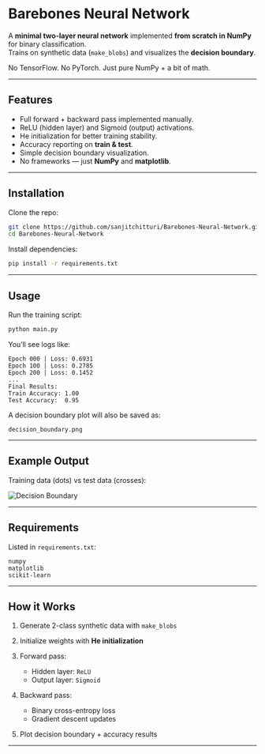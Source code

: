 # Barebones Neural Network

A **minimal two-layer neural network** implemented **from scratch in NumPy** for binary classification.  
Trains on synthetic data (`make_blobs`) and visualizes the **decision boundary**.  

No TensorFlow. No PyTorch. Just pure NumPy + a bit of math.  

---

## Features
- Full forward + backward pass implemented manually.
- ReLU (hidden layer) and Sigmoid (output) activations.
- He initialization for better training stability.
- Accuracy reporting on **train & test**.
- Simple decision boundary visualization.
- No frameworks — just **NumPy** and **matplotlib**.

---

## Installation

Clone the repo:
```bash
git clone https://github.com/sanjitchitturi/Barebones-Neural-Network.git
cd Barebones-Neural-Network
````

Install dependencies:

```bash
pip install -r requirements.txt
```

---

## Usage

Run the training script:

```bash
python main.py
```

You’ll see logs like:

```
Epoch 000 | Loss: 0.6931
Epoch 100 | Loss: 0.2785
Epoch 200 | Loss: 0.1452
...
Final Results:
Train Accuracy: 1.00
Test Accuracy:  0.95
```

A decision boundary plot will also be saved as:

```
decision_boundary.png
```

---

## Example Output

Training data (dots) vs test data (crosses):

![Decision Boundary](decision_boundary.png)

---

## Requirements

Listed in `requirements.txt`:

```
numpy
matplotlib
scikit-learn
```

---

## How it Works

1. Generate 2-class synthetic data with `make_blobs`
2. Initialize weights with **He initialization**
3. Forward pass:

   * Hidden layer: `ReLU`
   * Output layer: `Sigmoid`
4. Backward pass:

   * Binary cross-entropy loss
   * Gradient descent updates
5. Plot decision boundary + accuracy results

---
